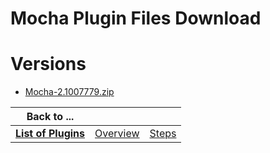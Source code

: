 
Mocha Plugin Files Download
===========================

# Versions

- [Mocha-2.1007779.zip](https://raw.githubusercontent.com/osmsnbey/todelete2/main/files/UCB/Mocha/Mocha-2.1007779.zip)

|Back to ...|||
| :---: | :---: | :---: |
|[**List of Plugins**](../../index.md)|[Overview](./overview.md)|[Steps](./steps.md)|
